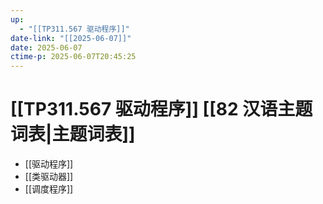 ```yaml
---
up:
  - "[[TP311.567 驱动程序]]"
date-link: "[[2025-06-07]]"
date: 2025-06-07
ctime-p: 2025-06-07T20:45:25
---
```


# [[TP311.567 驱动程序]] [[82 汉语主题词表|主题词表]]

- [[驱动程序]]
- [[类驱动器]]
- [[调度程序]]
